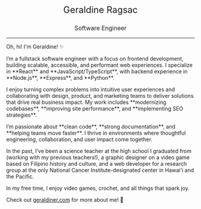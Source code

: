 <style>
.heading {
  text-align: center;
}

.heading-xl {
  font-size: 24px;
}

.heading-lg {
  font-size: 16px;
}
</style>

<p class="heading heading-xl">Geraldine Ragsac</p>
<p class="heading heading-lg">Software Engineer</p>

<hr />
<p>Oh, hi! I'm Geraldine! ✨</p>

<p>I’m a fullstack software engineer with a focus on frontend development, building scalable, accessible, and performant web experiences. I specialize in **React** and **JavaScript/TypeScript**, with backend experience in **Node.js**, **Express**, and **Python**.</p>

<p>I enjoy turning complex problems into intuitive user experiences and collaborating with design, product, and marketing teams to deliver solutions that drive real business impact. My work includes **modernizing codebases**, **improving site performance**, and **implementing SEO strategies**.</p>

<p>I’m passionate about **clean code**, **strong documentation**, and **helping teams move faster**. I thrive in environments where thoughtful engineering, collaboration, and user impact come together.</p>

<p>In the past, I’ve been a science teacher at the high school I graduated from (working with my previous teachers!), a graphic designer on a video game based on Filipino history and culture, and a web developer for a research group at the only National Cancer Institute-designated center in Hawai'i and the Pacific.</p>

<p>In my free time, I enjoy video games, crochet, and all things that spark joy.</p>

<p>Check out <a href="https://geraldiner.com" target="_blank" rel="noopener noreferrer">geraldiner.com</a> for more about me! 💖</p>
